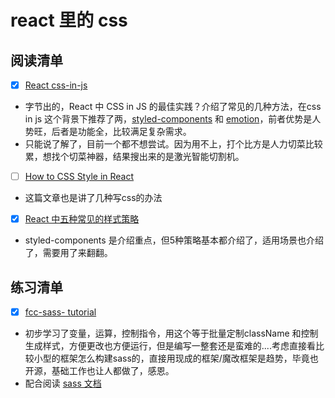 # react 里的 css

## 阅读清单


- [x] [React css-in-js](https://juejin.cn/post/6935245880568053791)
- 字节出的，React 中 CSS in JS 的最佳实践？介绍了常见的几种方法，在css in js 这个背景下推荐了两，[styled-components](https://github.com/styled-components/styled-components) 和 [emotion](https://github.com/tkh44/emotion)，前者优势是人势旺，后者是功能全，比较满足复杂需求。
- 只能说了解了，目前一个都不想尝试。因为用不上，打个比方是人力切菜比较累，想找个切菜神器，结果搜出来的是激光智能切割机。

- [ ] [How to CSS Style in React](https://www.robinwieruch.de/react-css-styling/)
- 这篇文章也是讲了几种写css的办法
- [X] [React 中五种常见的样式策略](https://juejin.cn/post/7041745627323056142#heading-1)
- styled-components 是介绍重点，但5种策略基本都介绍了，适用场景也介绍了，需要用了来翻翻。



## 练习清单
- [x] [fcc-sass- tutorial](https://www.freecodecamp.org/learn/front-end-development-libraries/#sass)
- 初步学习了变量，运算，控制指令，用这个等于批量定制className 和控制生成样式，方便更改也方便运行，但是编写一整套还是蛮难的....考虑直接看比较小型的框架怎么构建sass的，直接用现成的框架/魔改框架是趋势，毕竟也开源，基础工作也让人都做了，感恩。
- 配合阅读 [sass 文档](https://www.sass.hk/docs/)
